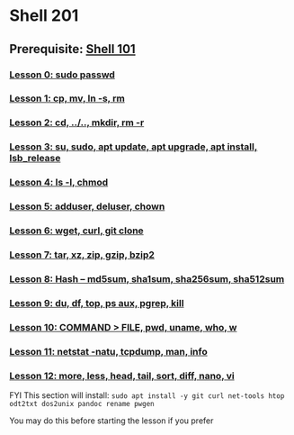 # Shell 201

## Prerequisite: [Shell 101](https://github.com/inkVerb/VIP/tree/master/101-shell)

### [Lesson 0: sudo passwd](https://github.com/inkVerb/vip/blob/master/201-shell/Lesson-00.md)

### [Lesson 1: cp, mv, ln -s, rm](https://github.com/inkVerb/vip/blob/master/201-shell/Lesson-01.md)

### [Lesson 2: cd, ../.., mkdir, rm -r](https://github.com/inkVerb/vip/blob/master/201-shell/Lesson-02.md)

### [Lesson 3: su, sudo, apt update, apt upgrade, apt install, lsb_release](https://github.com/inkVerb/vip/blob/master/201-shell/Lesson-03.md)

### [Lesson 4: ls -l, chmod](https://github.com/inkVerb/vip/blob/master/201-shell/Lesson-04.md)

### [Lesson 5: adduser, deluser, chown](https://github.com/inkVerb/vip/blob/master/201-shell/Lesson-05.md)

### [Lesson 6: wget, curl, git clone](https://github.com/inkVerb/vip/blob/master/201-shell/Lesson-06.md)

### [Lesson 7: tar, xz, zip, gzip, bzip2](https://github.com/inkVerb/vip/blob/master/201-shell/Lesson-07.md)

### [Lesson 8: Hash – md5sum, sha1sum, sha256sum, sha512sum](https://github.com/inkVerb/vip/blob/master/201-shell/Lesson-08.md)

### [Lesson 9: du, df, top, ps aux, pgrep, kill](https://github.com/inkVerb/vip/blob/master/201-shell/Lesson-09.md)

### [Lesson 10: COMMAND > FILE, pwd, uname, who, w](https://github.com/inkVerb/vip/blob/master/201-shell/Lesson-10.md)

### [Lesson 11: netstat -natu, tcpdump, man, info](https://github.com/inkVerb/vip/blob/master/201-shell/Lesson-11.md)

### [Lesson 12: more, less, head, tail, sort, diff, nano, vi](https://github.com/inkVerb/vip/blob/master/201-shell/Lesson-12.md)

FYI This section will install: `sudo apt install -y git curl net-tools htop odt2txt dos2unix pandoc rename pwgen`

You may do this before starting the lesson if you prefer
